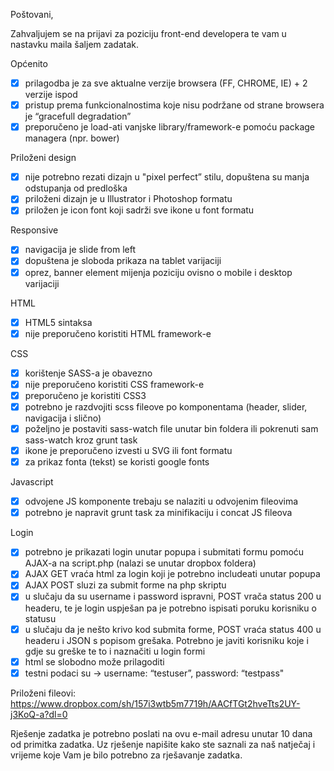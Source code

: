 Poštovani,

Zahvaljujem se na prijavi za poziciju front-end developera te vam u nastavku maila šaljem zadatak.

Općenito
- [x] prilagodba je za sve aktualne verzije browsera (FF, CHROME, IE) + 2 verzije ispod
- [x] pristup prema funkcionalnostima koje nisu podržane od strane browsera je “gracefull degradation”
- [x] preporučeno je load-ati vanjske library/framework-e pomoću package managera (npr. bower)

Priloženi design
- [x] nije potrebno rezati dizajn u "pixel perfect” stilu, dopuštena su manja odstupanja od predloška
- [x] priloženi dizajn je u Illustrator i Photoshop formatu
- [x] priložen je icon font koji sadrži sve ikone u font formatu

Responsive
- [x] navigacija je slide from left
- [x] dopuštena je sloboda prikaza na tablet varijaciji
- [x] oprez, banner element mijenja poziciju ovisno o mobile i desktop varijaciji

HTML
- [x] HTML5 sintaksa
- [x] nije preporučeno koristiti HTML framework-e

CSS
- [x] korištenje SASS-a je obavezno
- [x] nije preporučeno koristiti CSS framework-e
- [x] preporučeno je koristiti CSS3
- [x] potrebno je razdvojiti scss fileove po komponentama (header, slider, navigacija i slično)
- [x] poželjno je postaviti sass-watch file unutar bin foldera ili pokrenuti sam sass-watch kroz grunt task
- [x] ikone je preporučeno izvesti u SVG ili font formatu
- [x] za prikaz fonta (tekst) se koristi google fonts

Javascript
- [x] odvojene JS komponente trebaju se nalaziti u odvojenim fileovima
- [x] potrebno je napravit grunt task za minifikaciju i concat JS fileova

Login
- [x] potrebno je prikazati login unutar popupa i submitati formu pomoću AJAX-a na script.php (nalazi se unutar dropbox foldera)
- [x] AJAX GET vraća html za login koji je potrebno includeati unutar popupa
- [x] AJAX POST sluzi za submit forme na php skriptu
- [x] u slučaju da su username i password ispravni, POST vrača status 200 u headeru, te je login uspješan pa je potrebno ispisati poruku korisniku o statusu
- [x] u slučaju da je nešto krivo kod submita forme, POST vraća status 400 u headeru i JSON s popisom grešaka. Potrebno je javiti korisniku koje i gdje su greške te to i naznačiti u login formi
- [x] html se slobodno može prilagoditi
- [x] testni podaci su -> username: “testuser”, password: “testpass"

Priloženi fileovi:
https://www.dropbox.com/sh/157i3wtb5m7719h/AACfTGt2hveTts2UY-j3KoQ-a?dl=0

Rješenje zadatka je potrebno poslati na ovu e-mail adresu unutar 10 dana od primitka zadatka.
Uz rješenje napišite kako ste saznali za naš natječaj i vrijeme koje Vam je bilo potrebno za rješavanje zadatka.
